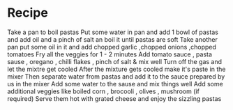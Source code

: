 # Recipe

Take a pan to boil pastas
Put some water in pan and add 1 bowl of pastas and add oil and a pinch of salt an boil it until pastas are soft
Take another pan put some oil in it and add chopped garlic ,chopped onions ,chopped tomatoes
Fry all the veggies for 1 - 2 minutes
Add tomato sauce , pasta sause , oregano , chilli flakes , pinch of salt & mix well 
Turn off the gas and let the mixtre get cooled
After the mixture gets cooled make it's paste in the mixer
Then separate water from pastas and add it to the sauce prepared by us in the mixer
Add some water to the sause and mix things well 
Add some additional veggies like boiled corn , brocooli , olives , mushroom (if required)
Serve them hot with grated cheese and enjoy the sizzling pastas  
